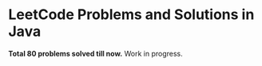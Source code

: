 # LeetCode Problems and Solutions in Java
**Total 80 problems solved till now.** 
Work in progress. 
